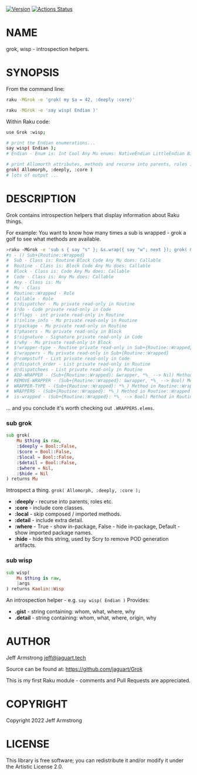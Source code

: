 [![Version](https://raku.land/zef:jaguart/Grok/badges/version)](https://raku.land/zef:jaguart) [![Actions Status](https://github.com/jaguart/Grok/actions/workflows/test.yml/badge.svg)](https://github.com/jaguart/Grok/actions)

NAME
====

grok, wisp - introspection helpers.

SYNOPSIS
========

From the command line:

```bash
raku -MGrok -e 'grok( my $a = 42, :deeply :core)'

raku -MGrok -e 'say wisp( Endian )'
```

Within Raku code:

```bash
use Grok :wisp;

# print the Endian enumerations...
say wisp( Endian );
# Endian - Enum is: Int Cool Any Mu enums: NativeEndian LittleEndian BigEndian

# print Allomorth attributes, methods and recurse into parents, roles including ::CORE types
grok( Allomorph, :deeply, :core )
# lots of output ...
```

DESCRIPTION
===========

Grok contains introspection helpers that display information about Raku things.

For example: You want to know how many times a sub is wrapped - grok a golf to see what methods are available.

```bash
>raku -MGrok -e 'sub s { say "s" }; &s.wrap({ say "w"; next }); grok( &s );'
#s - () Sub+{Routine::Wrapped}
#  Sub - Class is: Routine Block Code Any Mu does: Callable
#  Routine - Class is: Block Code Any Mu does: Callable
#  Block - Class is: Code Any Mu does: Callable
#  Code - Class is: Any Mu does: Callable
#  Any - Class is: Mu
#  Mu - Class
#  Routine::Wrapped - Role
#  Callable - Role
#  $!dispatcher - Mu private read-only in Routine
#  $!do - Code private read-only in Code
#  $!flags - int private read-only in Routine
#  $!inline_info - Mu private read-only in Routine
#  $!package - Mu private read-only in Routine
#  $!phasers - Mu private read-only in Block
#  $!signature - Signature private read-only in Code
#  $!why - Mu private read-only in Block
#  $!wrapper-type - Routine private read-only in Sub+{Routine::Wrapped}
#  $!wrappers - Mu private read-only in Sub+{Routine::Wrapped}
#  @!compstuff - List private read-only in Code
#  @!dispatch_order - List private read-only in Routine
#  @!dispatchees - List private read-only in Routine
#  ADD-WRAPPER - (Sub+{Routine::Wrapped}: &wrapper, *%_ --> Nil) Method in Routine::Wrapped
#  REMOVE-WRAPPER - (Sub+{Routine::Wrapped}: &wrapper, *%_ --> Bool) Method in Routine::Wrapped
#  WRAPPER-TYPE - (Sub+{Routine::Wrapped}: *%_) Method in Routine::Wrapped
#  WRAPPERS - (Sub+{Routine::Wrapped}: *%_) Method in Routine::Wrapped
#  is-wrapped - (Sub+{Routine::Wrapped}: *%_ --> Bool) Method in Routine::Wrapped
```

... and you conclude it's worth checking out `.WRAPPERS.elems`.

### sub grok

```raku
sub grok(
    Mu $thing is raw,
    :$deeply = Bool::False,
    :$core = Bool::False,
    :$local = Bool::False,
    :$detail = Bool::False,
    :$where = Nil,
    :$hide = Nil
) returns Mu
```

Introspect a thing. `` grok( Allomorph, :deeply, :core ); ``
- **:deeply**  - recurse into parents, roles etc.
- **:core**    - include core classes.
- **:local**   - skip composed / imported methods.
- **:detail**  - include extra detail.
- **:where**   - True - show in-package, False - hide in-package, Default - show imported package names.
- **:hide**    - hide this string, used by Scry to remove POD generation artifacts.

### sub wisp

```raku
sub wisp(
    Mu $thing is raw,
    |args
) returns Kaolin::Wisp
```

An introspection helper - e.g. `` say wisp( Endian ) ``
Provides:
- **.gist**    - string containing: whom, what, where, why
- **.detail** - string containing: whom, what, where, origin, why

AUTHOR
======

Jeff Armstrong <jeff@jaguart.tech>

Source can be found at: https://github.com/jaguart/Grok

This is my first Raku module - comments and Pull Requests are appreciated.

COPYRIGHT
=========

Copyright 2022 Jeff Armstrong

LICENSE
=======

This library is free software; you can redistribute it and/or modify it under the Artistic License 2.0.

